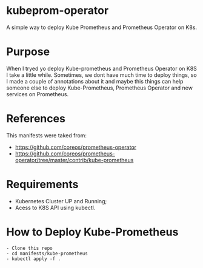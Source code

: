 # kubeprom-operator
A simple way to deploy Kube Prometheus and Prometheus Operator on K8s.

# Purpose

When I tryed yo deploy Kube-prometheus and Prometheus Operator on K8S I take a little while. Sometimes, we dont have much time to deploy things, so I made a couple of annotations about it and maybe this things can help someone else to deploy Kube-Prometheus, Prometheus Operator and new services on Prometheus.

# References

This manifests were taked from: 

- https://github.com/coreos/prometheus-operator
- https://github.com/coreos/prometheus-operator/tree/master/contrib/kube-prometheus

# Requirements

- Kubernetes Cluster UP and Running;
- Acess to K8S API using kubectl.

# How to Deploy Kube-Prometheus
```
- Clone this repo
- cd manifests/kube-prometheus
- kubectl apply -f .
```
